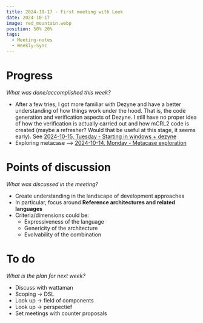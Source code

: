 ```yaml
---
title: 2024-10-17 - First meeting with Loek
date: 2024-10-17
image: red_mountain.webp
position: 50% 20%
tags:
  - Meeting-notes
  - Weekly-Sync
---
```


# Progress

_What was done/accomplished this week?_

- After a few tries, I got more familiar with Dezyne and have a better understanding of how things work under the hood. That is, the code generation and verification aspects of Dezyne. I still have no proper idea of how the verification is actually carried out and how mCRL2 code is created (maybe a refresher? Would that be useful at this stage, it seems early). See [2024-10-15, Tuesday - Starting in windows + dezyne](https://www.notion.so/2024-10-15-Tuesday-Starting-in-windows-dezyne-126457901fda802bb06ce95d51dcde82?pvs=21)
- Exploring metacase --> [2024-10-14, Monday - Metacase exploration](https://www.notion.so/2024-10-14-Monday-Metacase-exploration-126457901fda80e58d3ef0bc5c648610?pvs=21)

# Points of discussion

_What was discussed in the meeting?_

- Create understanding in the landscape of development approaches
- In particular, focus around **Reference architectures and related languages​**
- Criteria/dimensions could be:​
    - Expressiveness of the language​
    - Genericity of the architecture​
    - Evolvability of the combination

# To do

_What is the plan for next week?_

- Discuss with wattaman
- Scoping -> DSL
- Look up -> field of components
- Look up -> perspectief
- Set meetings with counter proposals
